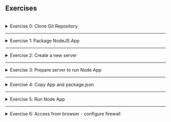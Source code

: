 ## Exercises
<br />

<details>
<summary>Exercise 0: Clone Git Repository</summary>
<br />

**Tasks:**

- clone the git repository `git@gitlab.com:devops-bootcamp3/node-project.git`
- create your own project/git repo from it

**Steps to solve the tasks:**

```sh
git clone git@gitlab.com:devops-bootcamp3/node-project.git
cd node-project

# remove remote repo reference
rm -rf .git
# create your own local repository and commit its content
git init 
git add .
git commit -m "Initial commit"

# create git repository on GitHub push your newly created local repository to it
git remote add origin git@github.com:fsiegrist/devops-bootcamp-05-cloud-iaas-basics.git
# rename master branch of original Gitlab repository to main (default on GitHub)
git branch -M main
# push your newly created local repository to it
git push -u origin main
```

</details>

******

<details>
<summary>Exercise 1: Package NodeJS App</summary>
<br />

**Tasks:**

To have just 1 file, you create an artifact from the Node App. So you do the following:
- Package your Node app into a tar file (npm pack)

**Steps to solve the tasks:**

```sh
cd app
npm pack
```
This creates a tar file called `bootcamp-node-project-1.0.0.tgz`.

</details>

******

<details>
<summary>Exercise 2: Create a new server</summary>
<br />

**Tasks:**

Your company uses DigitalOcean as Infrastructure as a Service platform, instead of having on-premise servers. So you:
- Create a new droplet server on DigitalOcean

**Steps to solve the tasks:**

Create a droplet:
- Login to your account on [DigitalOcean](https://cloud.digitalocean.com/login).
- Choose Create > Droplets
- Select the closest region (Frankfurt)
- Choose image (Ubuntu 22.10 x64)
- Choose size (Droplet Type 'Basic')
- Choose CPU options (Regular, $4/month -> 512 MB)
- Choose authentication method (SSH Key -> click on 'Add SSH key' and paste your public key from ~/.ssh/ into the form (on a Mac use `pbcopy < ~/.ssh/id_rsa.pub` to copy the key to the clipboard) and give it a name, e.g. name of the local machine)
- Click on 'Create Droplet'

To be able to connect to the server via ssh, open the port 22 on the server:
- Click on the droplet to open the details
- Click on 'Networking' > Firewalls Edit > Create Firewall
- Enter a name (e.g. droplet-firewall)
- Under 'Inbound Rules' select type SSH and replace AllIPv4 and AllIPv6 with the IP address of your machine (e.g. use [https://www.whatsmyip.org/](https://www.whatsmyip.org/) to determine your IP address)
- Click on 'Create Firewall'
- To add this rule to your droplet, click on the rule, click on the 'Droplets' tab, click on 'Add Droplets' and type in the beginning of the droplet's name to find and select it, click on 'Add Droplet'

SSH into the server:
- copy the Droplet's IP address
- open your local machine's console/terminal and execute `ssh root@<droplet-ip-address>`

</details>

******

<details>
<summary>Exercise 3: Prepare server to run Node App</summary>
<br />

**Tasks:**

Now you have a new fresh server nothing installed on it. Because you want to run a NodeJS application you need to install Node and npm on it:
- Install nodejs & npm on it

**Steps to solve the tasks:**

```sh
# ssh into the server
ssh root@<droplet-ip-address>
# install nodejs and npm
apt install -y nodejs npm
```

</details>

******

<details>
<summary>Exercise 4: Copy App and package.json</summary>
<br />

**Tasks:**

Having everything prepared for the application, you finally:
- Copy your simple Nodejs app tar file and package.json to the droplet

**Steps to solve the tasks:**

```sh
# on local machine in folder <project_root>, execute:
scp app/bootcamp-node-project-1.0.0.tgz root@<droplte-ip-address>:/root

# the file package.json is already contained in the packed tar file we just copied into the droplet
# so there's no need to copy it separately
```

</details>

******

<details>
<summary>Exercise 5: Run Node App</summary>
<br />

**Tasks:**

Start the node application in detached mode (npm install and node server.js commands)

**Steps to solve the tasks:**

```sh
# ssh into the server on DigitalOcean
ssh root@<droplet-ip-address>

# unpack the copied tar file (z=unzip and x=untar)
tar zxvf bootcamp-node-project-1.0.0.tgz

# unpacking the tar file leaves a folder called package containing the files of the original app folder
cd package
# install dependencies
npm install
# run the application in the background
node server.js &
# the server now listens on port 3000 (ps aux | grep node; netstat -tlnp)
```

</details>

******

<details>
<summary>Exercise 6: Access from browser - configure firewall</summary>
<br />

**Tasks:**

You see that the application is not accessible through the browser, because all ports are closed on the server. So you:
- Open the correct port on Droplet
- and access the UI from browser

**Steps to solve the tasks:**

The application is running on port 3000. To open this port for browsers from any IP address, login to your account on [DigitalOcean](https://cloud.digitalocean.com/login) and add another rule of type "Custom", TCP, port 3000, for any IP adresses to the firewall ('droplet-firewall') created in exercise 2.

Now the application can be accessed in the browser under `http://<droplet-ip-address>:3000`

******
